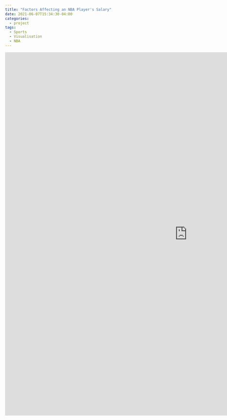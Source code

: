 ```yaml
---
title: "Factors Affecting an NBA Player's Salary"
date: 2021-06-07T15:34:30-04:00
categories:
  - project
tags:
  - Sports
  - Visualisation
  - NBA
---
```


<div class="video-container">
    <iframe src="https://braedenalford.shinyapps.io/NBASalaryProject/" height="1200" width="1200" allowfullscreen="" frameborder="0">
    </iframe>
</div>
